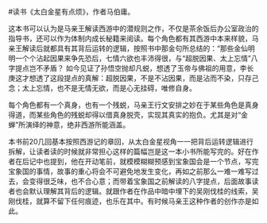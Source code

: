 #读书《太白金星有点烦》，作者马伯庸。

这本书可以认为是马亲王解读西游中的潜规则之作，不仅是茶余饭后办公室政治的指导书，还可以作为体制内成长秘籍来阅读。每个角色都有其西游中本来样貌，马亲王解读后就都具有其背后运转的逻辑，按照书中那金句所总结的：“那些金仙明明一个个沾起因果来争先恐后，七情六欲也丰沛得很，与“超脱因果、太上忘情”八字提点岂不矛盾？ 如今见证了孙悟空抛却凡蜕，想透了玉帝与佛祖的用意，李长庚这才想透了这段提点的真解：超脱因果，不是不沾因果，而是沾而不染，只存己念；太上忘情，也不是无情无欲，而是心无挂碍，唯修自身。

每个角色都有一个真身，也有一个残蜕，马亲王行文安排之妙在于某些角色是真身得道，而某些角色的残蜕却得以借真身脱壳，实现其真实的抱负。尤其是对“金蝉”所演绎的神意，绝非西游所能涵盖。

本书前20几回基本按照西游记的章回，从太白金星视角一一把背后运转逻辑进行拆解，让读者读的时候就非常担心这样的篇幅岂是这一本小书所能写完的。好在作者在后记中也提到，他在开动笔前，就模模糊糊预感到宝象国会是一个节点，写完宝象国的事情，故事的重心将会不可避免地发生变化，再如之前那么一难一难写过去，会变得很乏味，也不合心意；而带着宝象国之前解读的八字提点，后面故事读者也会默认理解其背后的逻辑。就跟作者在作品中暗中埋下的吴刚伐桂的线索，吴刚伐桂，就算不留下任何痕迹，也乐在其中。有时候马亲王这种作者的创作亦是如此。